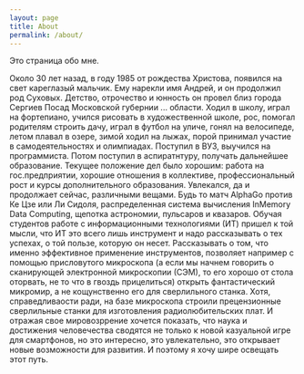 ```yaml
---
layout: page
title: About
permalink: /about/
---
```


Это страница обо мне.

Около 30 лет назад, в году 1985 от рождества Христова, появился на свет кареглазый мальчик. Ему нарекли имя Андрей, и он продолжил род Суховых. Детство, отрочество и юнность он провел близ города Сергиев Посад Московской губернии ... области. Ходил в школу, играл на фортепиано, учился рисовать в художественной школе, рос, помогал родителям строить дачу, играл в футбол на уличе, гонял на велосипеде, летом плавал в озере, зимой ходил на лыжах, порой принимал участие в самодеятельностях и олимпиадах. Поступил в ВУЗ, выучился на программиста. Потом поступил в аспиратнтуру, получать дальнейшее образование. Текущее положение дел было хорошим: работа на гос.предприятии, хорошие отношения в коллективе, профессиональный рост и курсы дополнительного образования. Увлекался, да и продолжает сейчас, различными вещами. Будь то матч AlphaGo против Ке Цзе или Ли Сидоля, распределенная система вычисления InMemory Data Computing, щепотка астрономии, пульсаров и квазаров. Обучая студентов работе с информационными технологиями (ИТ) пришел к той мысли, что ИТ это всего лишь инструмент и надо рассказывать о тех успехах, о той пользе, которую он несет. Рассказывать о том, что именно эффективное применение инструментов, позволяет например с помощью присловутого микроскопа (а если мы начнем говорить о сканирующей электронной микроскопии (СЭМ), то его хорошо от стола оторвать, не то что в гвоздь прицелиться) открыть фантастический микромир, а не кощунственно его для сверлильного станка. Хотя, справедливаости ради, на базе микроскопа строили прецензионные сверлильные станки для изготовления радиолюбительских плат. И отражая свое мировозррение хочется показать, что наука и достижения человечества сводятся не только к новой казуальной игре для смартфонов, но это интересно, это увлекательно, это открывает новые возможности для развития. И поэтому я хочу шире освещать этот путь.